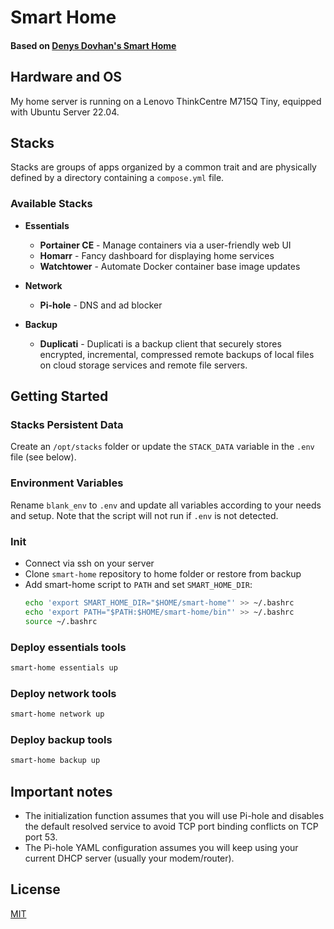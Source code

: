 # Smart Home
#### Based on [**Denys Dovhan's Smart Home**](https://denysdovhan.com/smart-home)

## Hardware and OS
My home server is running on a Lenovo ThinkCentre M715Q Tiny, equipped with Ubuntu Server 22.04.

## Stacks

Stacks are groups of apps organized by a common trait and are physically defined by a directory containing a `compose.yml` file.

### Available Stacks

- **Essentials**
  - **Portainer CE** - Manage containers via a user-friendly web UI
  - **Homarr** - Fancy dashboard for displaying home services
  - **Watchtower** - Automate Docker container base image updates

- **Network**
  - **Pi-hole** - DNS and ad blocker

- **Backup**
  - **Duplicati** - Duplicati is a backup client that securely stores encrypted, incremental, compressed remote backups of local files on cloud storage services and remote file servers. 

## Getting Started

### Stacks Persistent Data

Create an `/opt/stacks` folder or update the `STACK_DATA` variable in the `.env` file (see below).

### Environment Variables

Rename `blank_env` to `.env` and update all variables according to your needs and setup. Note that the script will not run if `.env` is not detected.


### Init
- Connect via ssh on your server 
- Clone `smart-home` repository to home folder or restore from backup
- Add smart-home script to `PATH` and set `SMART_HOME_DIR`:
  ```bash
  echo 'export SMART_HOME_DIR="$HOME/smart-home"' >> ~/.bashrc
  echo 'export PATH="$PATH:$HOME/smart-home/bin"' >> ~/.bashrc
  source ~/.bashrc
  ```

### Deploy essentials tools
```bash
smart-home essentials up
  ```

### Deploy network tools
```bash
smart-home network up
  ```

### Deploy backup tools
```bash
smart-home backup up
  ```


## Important notes

- The initialization function assumes that you will use Pi-hole and disables the default resolved service to avoid TCP port binding conflicts on TCP port 53.
- The Pi-hole YAML configuration assumes you will keep using your current DHCP server (usually your modem/router).


## License

[MIT][license-url]

<!-- References -->

[license-url]: https://github.com/di-effe/smart-home/blob/master/LICENSE
